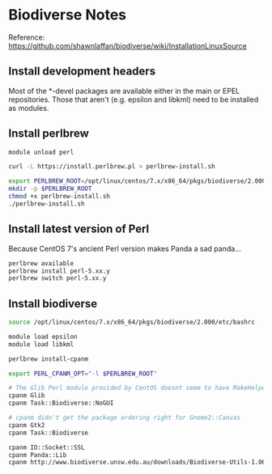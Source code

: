 # Biodiverse Notes

Reference: https://github.com/shawnlaffan/biodiverse/wiki/InstallationLinuxSource

## Install development headers

Most of the *-devel packages are available either in the main or EPEL repositories.
Those that aren't (e.g. epsilon and libkml) need to be installed as modules.

## Install perlbrew

```bash
module unload perl

curl -L https://install.perlbrew.pl > perlbrew-install.sh

export PERLBREW_ROOT=/opt/linux/centos/7.x/x86_64/pkgs/biodiverse/2.000
mkdir -p $PERLBREW_ROOT
chmod +x perlbrew-install.sh
./perlbrew-install.sh
```

## Install latest version of Perl

Because CentOS 7's ancient Perl version makes Panda a sad panda...

```bash
perlbrew available
perlbrew install perl-5.xx.y
perlbrew switch perl-5.xx.y
```

## Install biodiverse

```bash
source /opt/linux/centos/7.x/x86_64/pkgs/biodiverse/2.000/etc/bashrc

module load epsilon
module load libkml

perlbrew install-cpanm

export PERL_CPANM_OPT="-l $PERLBREW_ROOT"

# The Glib Perl module provided by CentOS doesnt seem to have MakeHelper.pm ...
cpanm Glib
cpanm Task::Biodiverse::NoGUI

# cpanm didn't get the package ordering right for Gnome2::Canvas
cpanm Gtk2
cpanm Task::Biodiverse

cpanm IO::Socket::SSL
cpanm Panda::Lib
cpanm http://www.biodiverse.unsw.edu.au/downloads/Biodiverse-Utils-1.06.tar.gz
```
